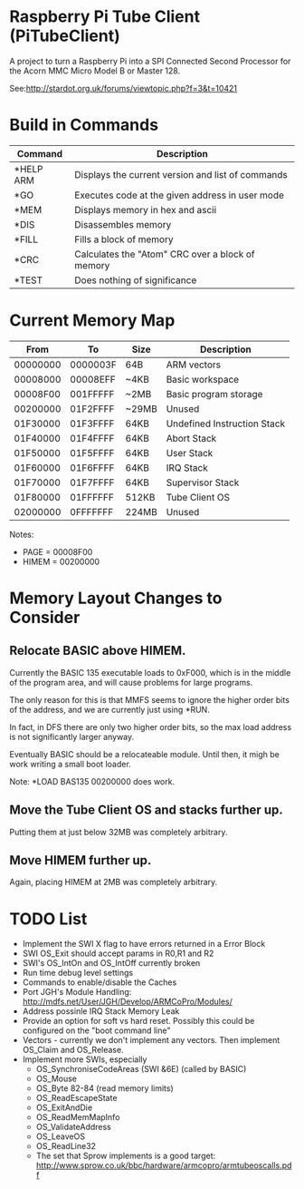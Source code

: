 # Raspberry Pi Tube Client (PiTubeClient)

A project to turn a Raspberry Pi into a SPI Connected Second Processor
for the Acorn MMC Micro Model B or Master 128.

See:http://stardot.org.uk/forums/viewtopic.php?f=3&t=10421

# Build in Commands

| Command                     | Description                                        |
| --------------------------- | -------------------------------------------------- |
| *HELP ARM                   | Displays the current version and list of commands  |
| *GO <address>               | Executes code at the given address in user mode    |
| *MEM <address>              | Displays memory in hex and ascii                   |
| *DIS <address>              | Disassembles memory                                |
| *FILL <start> <end> <value> | Fills a block of memory                            | 
| *CRC <start> <end>          | Calculates the "Atom" CRC over a block of memory   |
| *TEST                       | Does nothing of significance                       | 

# Current Memory Map

| From     | To       | Size  | Description                 |
| -------- | -------- | ----- | --------------------------- |
| 00000000 | 0000003F | 64B   | ARM vectors                 |
| 00008000 | 00008EFF | ~4KB  | Basic workspace             |
| 00008F00 | 001FFFFF | ~2MB  | Basic program storage       |
| 00200000 | 01F2FFFF | ~29MB | Unused                      |
| 01F30000 | 01F3FFFF | 64KB  | Undefined Instruction Stack |
| 01F40000 | 01F4FFFF | 64KB  | Abort Stack                 |
| 01F50000 | 01F5FFFF | 64KB  | User Stack                  |
| 01F60000 | 01F6FFFF | 64KB  | IRQ Stack                   |
| 01F70000 | 01F7FFFF | 64KB  | Supervisor Stack            |
| 01F80000 | 01FFFFFF | 512KB | Tube Client OS              |
| 02000000 | 0FFFFFFF | 224MB | Unused                      |

Notes:
* PAGE = 00008F00
* HIMEM = 00200000

# Memory Layout Changes to Consider

## Relocate BASIC above HIMEM.

Currently the BASIC 135 executable loads to 0xF000, which is in the
middle of the program area, and will cause problems for large
programs.

The only reason for this is that MMFS seems to ignore the higher
order bits of the address, and we are currently just using *RUN.

In fact, in DFS there are only two higher order bits, so the max load
address is not significantly larger anyway.

Eventually BASIC should be a relocateable module. Until then, it migh
be work writing a small boot loader.

Note: *LOAD BAS135 00200000 does work.

## Move the Tube Client OS and stacks further up.

Putting them at just below 32MB was completely arbitrary.

## Move HIMEM further up.

Again, placing HIMEM at 2MB was completely arbitrary.

# TODO List

* Implement the SWI X flag to have errors returned in a Error Block
* SWI OS_Exit should accept params in R0,R1 and R2
* SWI's OS_IntOn and OS_IntOff currently broken
* Run time debug level settings
* Commands to enable/disable the Caches
* Port JGH's Module Handling: http://mdfs.net/User/JGH/Develop/ARMCoPro/Modules/
* Address possinle IRQ Stack Memory Leak
* Provide an option for soft vs hard reset. Possibly this could be configured on the "boot command line"
* Vectors - currently we don't implement any vectors. Then implement OS_Claim and OS_Release.
* Implement more SWIs, especially
  * OS_SynchroniseCodeAreas (SWI &6E) (called by BASIC)
  * OS_Mouse
  * OS_Byte 82-84 (read memory limits)
  * OS_ReadEscapeState
  * OS_ExitAndDie
  * OS_ReadMemMapInfo
  * OS_ValidateAddress
  * OS_LeaveOS
  * OS_ReadLine32
  * The set that Sprow implements is a good target: http://www.sprow.co.uk/bbc/hardware/armcopro/armtubeoscalls.pdf


